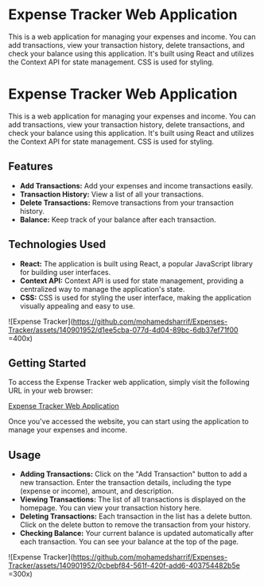 # Expense Tracker Web Application

This is a web application for managing your expenses and income. You can add transactions, view your transaction history, delete transactions, 
and check your balance using this application. It's built using React and utilizes the Context API for state management. CSS is used for styling.


# Expense Tracker Web Application

This is a web application for managing your expenses and income. You can add transactions, view your transaction history, delete transactions, and check your balance using this application. It's built using React and utilizes the Context API for state management. CSS is used for styling.

## Features

- **Add Transactions:** Add your expenses and income transactions easily.
- **Transaction History:** View a list of all your transactions.
- **Delete Transactions:** Remove transactions from your transaction history.
- **Balance:** Keep track of your balance after each transaction.

## Technologies Used

- **React:** The application is built using React, a popular JavaScript library for building user interfaces.
- **Context API:** Context API is used for state management, providing a centralized way to manage the application's state.
- **CSS:** CSS is used for styling the user interface, making the application visually appealing and easy to use.

![Expense Tracker](https://github.com/mohamedsharrif/Expenses-Tracker/assets/140901952/d1ee5cba-077d-4d04-89bc-6db37ef71f00 =400x)

## Getting Started

To access the Expense Tracker web application, simply visit the following URL in your web browser:

[Expense Tracker Web Application](https://expenses-tracker-rust-alpha.vercel.app)

Once you've accessed the website, you can start using the application to manage your expenses and income.

## Usage

- **Adding Transactions:** Click on the "Add Transaction" button to add a new transaction. Enter the transaction details, including the type (expense or income), amount, and description.
- **Viewing Transactions:** The list of all transactions is displayed on the homepage. You can view your transaction history here.
- **Deleting Transactions:** Each transaction in the list has a delete button. Click on the delete button to remove the transaction from your history.
- **Checking Balance:** Your current balance is updated automatically after each transaction. You can see your balance at the top of the page.

![Expense Tracker](https://github.com/mohamedsharrif/Expenses-Tracker/assets/140901952/0cbebf84-561f-420f-add6-403754482b5e =300x)
